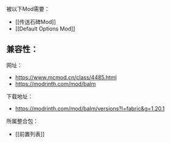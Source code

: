 被以下Mod需要：
- [[传送石碑Mod]]
- [[Default Options Mod]]

兼容性：
- 

网址：
- https://www.mcmod.cn/class/4485.html
- https://modrinth.com/mod/balm

下载地址：
- https://modrinth.com/mod/balm/versions?l=fabric&g=1.20.1

所属整合包：
- [[前置列表]]